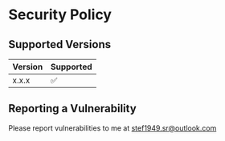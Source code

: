 # Security Policy

## Supported Versions


| Version | Supported          |
| ------- | ------------------ |
| x.x.x   | :white_check_mark: |

## Reporting a Vulnerability

Please report vulnerabilities to me at stef1949.sr@outlook.com

